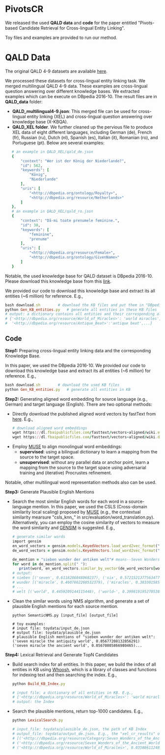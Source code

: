 # PivotsCR
We released the used **QALD data** and **code** for the paper entitled "Pivots-based Candidate Retrieval for Cross-lingual Entity Linking".

Toy files and examples are provided to run our method.

# QALD Data
The original QALD 4-9 datasets are available [here](https://github.com/ag-sc/QALD).  

We processed these datasets for cross-lingual entity linking task. We merged multilingual QALD 4-9 data. These examples are cross-lingual question answering over different knowledge bases. We extracted examples which can be execute on DBpedia 2016-10. The result files are in **QALD_data** folder:
 - **QALD_multilingual4-9.json**: This merged file can be used for cross-lingual entity linking (XEL) and cross-lingual question answering over knowledge base (X-KBQA). 
 - **QALD_XEL folder**. We further cleaned up the pervious file to produce XEL data of eight different languages, including German (de), French (fr), Russian (ru), Dutch (nl), Spanish (es), Italian (it), Romanian (ro), and Portuguese (pt). Below are several examples: 
 ```ruby
    # an example in QALD_XEL/qald_de.json
    {
        "context": "Wer ist der König der Niederlande?",
        "id": 562,
        "keywords": [
            "König",
            "Niederlande"
        ],
        "uris": [
            "<http://dbpedia.org/ontology/Royalty>",
            "<http://dbpedia.org/resource/Netherlands>"
        ]
    },
    # an example in QALD_XEL/qald_ro.json
    {
        "context": "Dă-mi toate prenumele feminine.",
        "id": 30,
        "keywords": [
            "feminine",
            "prenume"
        ],
        "uris": [
            "<http://dbpedia.org/resource/Female>",
            "<http://dbpedia.org/ontology/GivenName>"
        ]
    }
```

Notable, the used knowledge base for QALD dataset is DBpedia 2016-10. Please download this knowledge base from this [link](https://wiki.dbpedia.org/downloads-2016-10).

We provided our code to download this knowledge base and extract its all entities (~6 million) for reference. E.g., 
 ``` ruby
bash download.sh		# download the KB files and put them in "DBpedia_bz" folder
python Gen_KB_entities.py 	# generate all entities in these KB files
# output: a dictionary contains all entities and their corresponding aliases. For example, 
# {'<http://dbpedia.org/resource/World_of_Miracles>': 'world miracles', 
#  '<http://dbpedia.org/resource/Antique_Beat>':'antique beat',...}
```

## Code
**Step1:** Preparing cross-lingual entity linking data and the corresponding Knowledge Base.

In this paper, we used the DBpedia 2016-10. We provided our code to download this knowledge base and extract its all entities (~6 million) for reference. E.g., 
```ruby
bash download.sh		# download the used KB files
python Gen_KB_entities.py 	# generate all entities in KB
```
**Step2:** Generating aligned word embedding for source language (e.g., German) and target language (English). There are two optional methods:
 - Directly download the published aligned word vectors by fastText from [here](https://fasttext.cc/docs/en/aligned-vectors.html). E.g.,
	```ruby
	# download aligned word embeddings
	wget https://dl.fbaipublicfiles.com/fasttext/vectors-aligned/wiki.en.align.vec
	wget https://dl.fbaipublicfiles.com/fasttext/vectors-aligned/wiki.de.align.vec
	```
 - Employ [MUSE](https://github.com/facebookresearch/MUSE) to align monolingual word embeddings:
	- **supervised**: using a bilingual dictionary to learn a mapping from the source to the target space.
	- **unsupervised**: without any parallel data or anchor point, learn a mapping from the source to the target space using adversarial training and (iterative) Procrustes refinement.
	
Notable, other multilingual word representation methods also can be used.

**Step3:** Generate Plausible English Mentions

 - Search the most similar English words for each word in a source-language mention. In this paper, we used the CSLS (Cross-domain similarity local scaling) proposed by [MUSE](https://github.com/facebookresearch/MUSE) (e.g., the contextual similarity mearsure "csls_knn_" in src/evaluation/word_translation.py). Alternatively, you can employ the cosine similarity of vectors to measure the word similarity and [GENSIM](https://radimrehurek.com/gensim/models/keyedvectors.html) is suggested. E.g.,
	 ```ruby
	 # generate similar words
	 import gensim
	 en_word_vectors = gensim.models.KeyedVectors.load_word2vec_format("wiki.en.align.vec", binary=False)
	 de_word_vectors = gensim.models.KeyedVectors.load_word2vec_format("wiki.de.align.vec", binary=False)

	de_mention = "sieben wunder der antiken welt"# means--Seven Wonders of the Ancient World
	 for word in de_mention.split(" "):
		print(word, en_word_vectors.similar_by_vector(de_word_vectors[word],topn=5))
	# output:
	# sieben [('seven', 0.6118286848068237), ('six', 0.5721521377563477), ('eight', 0.5684829354286194), ('nine', 0.5678043961524963), ('five', 0.565507173538208)]
	# wunder [('miracle', 0.4607662260532379), ('miracles', 0.38330158591270447), ('‘miracle', 0.34849193692207336), ('miraculous', 0.3447709083557129), ('miracl', 0.3389461040496826)]
	# ...
	# welt [('world', 0.4459209144115448), ('world—', 0.39981919527053833), ('worlds', 0.39319226145744324), ('world,', 0.3859684467315674), ('world—i', 0.3614097535610199)]
	 ```

 - Clean the similar words using NMS algorithm, and generate a set of plausible English mentions for each source mention.
	 ```
	 python SemanticNMS.py [input_file] [output_file]
	 
	 # toy examples:
	 # input file: toydata/input_de.json
	 # output file: toydata/plausible_de.json
	 # plausible English mentions of "sieben wunder der antiken welt":
	 ('seven miracle the antiquity world', 0.05677208132856291)
	 ('seven miracle the ancient world', 0.05670805866980465)...
	 ```
 
**Step4:**  Lexical Retrieval and Generate TopN Candidates	
 - Build search index for all entities.  In this paper, we build the index of all entities in KB using [Whoosh](https://whoosh.readthedocs.io/en/latest/index.html), which is a library of classes and functions for indexing text and then searching the index. E.g.,
  	```ruby
	python Build_KB_Index.py
	
	# input file: a dictionary of all entities in KB. E.g.,
	# {'<http://dbpedia.org/resource/World_of_Miracles>': 'world miracles', '<http://dbpedia.org/resource/Antique_Beat>':'antique beat'}
	# output: the Index
	``` 
 - Search the plausible mentions, return top-1000 candidates. E.g., 
 	```ruby
	python LexicalSearch.py
	
	# input_file: toydata/plausible_de.json, the path of KB Index
	# output_file: toydata/output_de.json. E.g., the "xel_cr_results" of German mention "sieben wunder der antiken welt" include:
	# [('<http://dbpedia.org/resource/Category:Seven_Wonders_of_the_Ancient_World>', 0.04279009208377855),
	# ('<http://dbpedia.org/resource/Seven_Wonders_of_the_Ancient_World>', 0.04279009208377855),
	# ('<http://dbpedia.org/resource/World_of_Miracles>', 0.035886112485214505)...]
	``` 

